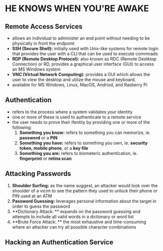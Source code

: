 # HE KNOWS WHEN YOU'RE AWAKE

## Remote Access Services
* allows an individual to administer an end point without needing to be physically in front the endpoint
 * **SSH (Secure Shell):** initially used with Unix-like systems for remote login that provides the user with a CLI that can be used to execute commnads
 * **RDP (Remote Desktop Protocol):** also known as RDC (Remote Destktop Connection) or RD, provides a graphical user interface (GUI) to access an MS Windows system
 * **VNC (Virtual Network Computing):** provides a GUI which allows the user to view the desktop and utilize the mouse and keyboard.
  * available for MS Windows, Linux, MacOS, Andriod, and Rasberry Pi

## Authentication
* refers to the process where a system validates your identity
* one or more of these is used to authenticate to a remote service
* the user needs to prove their ifentity by providing one or more of the following:
  1. **Something you know:** refers to something you can memorize, ie. **password** or a **PIN**
  2. **Something you have:** refers to something you own, ie. **security token, mobile phone**, or a **key file**
  3. **Something you are:** refers to biometeric authentication, ie. **fingerprint** or **retina scan**

## Attacking Passwords
1. **Shoulder Surfing:** as the name suggest, an attacker would look over the shoulder of a vicim to see the pattern they used to unlock their phone or PIN used at an ATM
2. **Password Guessing:** leverages personal information about the target in order to guess the password
3. **Dictionary Attack: ** expands on the password guessing and attempts to include all valid words in a dictionary or word list
4. **Brute Force Attack: ** the most exhaustive and time-consuming where an attacker can try all possible character combinations

## Hacking an Authentication Service
